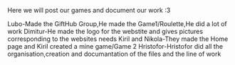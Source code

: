 Here we will post our games and document our work :3

Lubo-Made the GiftHub Group,He made the Game1/Roulette,He did a lot of work
Dimitur-He made the logo for the webstite and gives pictures corresponding to the websites needs
Kiril and Nikola-They made the Home page and Kiril created a mine game/Game 2
Hristofor-Hristofor did all the organisation,creation and documantation of the files and the line of work 
